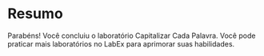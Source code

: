 # Resumo

Parabéns! Você concluiu o laboratório Capitalizar Cada Palavra. Você pode praticar mais laboratórios no LabEx para aprimorar suas habilidades.
